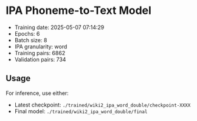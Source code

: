 # IPA Phoneme-to-Text Model

- Training date: 2025-05-07 07:14:29
- Epochs: 6
- Batch size: 8
- IPA granularity: word
- Training pairs: 6862
- Validation pairs: 734

## Usage

For inference, use either:
- Latest checkpoint: `./trained/wiki2_ipa_word_double/checkpoint-XXXX`
- Final model: `./trained/wiki2_ipa_word_double/final`
